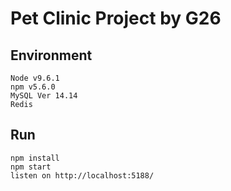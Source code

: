 # Pet Clinic Project by G26

## Environment
```
Node v9.6.1
npm v5.6.0
MySQL Ver 14.14
Redis
```
## Run
```
npm install
npm start
listen on http://localhost:5188/
```
